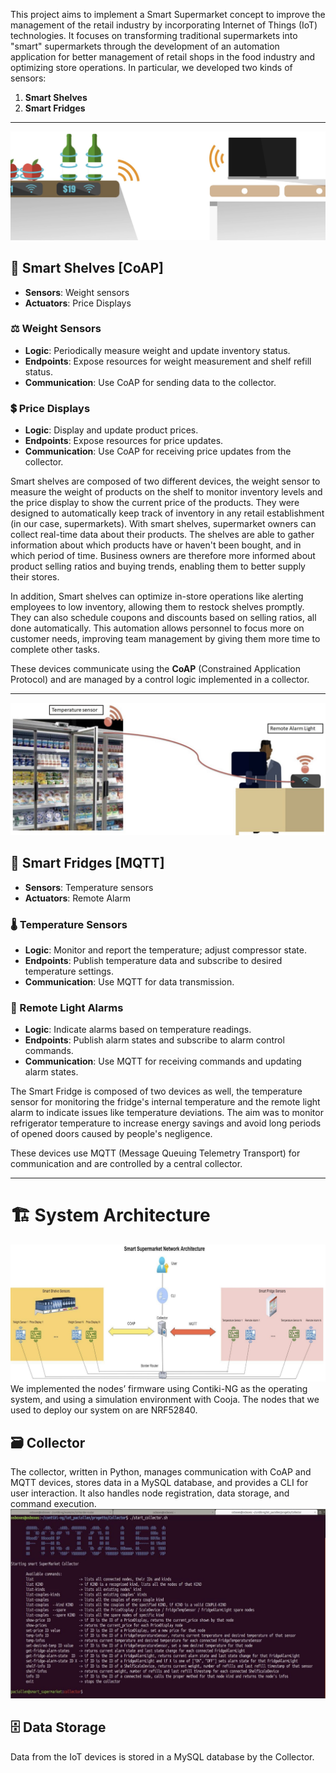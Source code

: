 This project aims to implement a Smart Supermarket concept to improve the management of the retail industry by incorporating Internet of Things (IoT) technologies. It focuses on transforming traditional supermarkets into "smart" supermarkets through the development of an automation application for better management of retail shops in the food industry and optimizing store operations. In particular, we developed two kinds of sensors:

1. **Smart Shelves**
2. **Smart Fridges**

---

![SmartShelves](https://github.com/enricollen/IoT_Smart_Supermarket/blob/master/img/smart_shelf.jpg?raw=true)

## 🛒 Smart Shelves [CoAP]
- **Sensors**: Weight sensors
- **Actuators**: Price Displays

### ⚖️ Weight Sensors
- **Logic**: Periodically measure weight and update inventory status.
- **Endpoints**: Expose resources for weight measurement and shelf refill status.
- **Communication**: Use CoAP for sending data to the collector.

### 💲 Price Displays
- **Logic**: Display and update product prices.
- **Endpoints**: Expose resources for price updates.
- **Communication**: Use CoAP for receiving price updates from the collector.

Smart shelves are composed of two different devices, the weight sensor to measure the weight of products on the shelf to monitor inventory levels and the price display to show the current price of the products. They were designed to automatically keep track of inventory in any retail establishment (in our case, supermarkets). With smart shelves, supermarket owners can collect real-time data about their products. The shelves are able to gather information about which products have or haven't been bought, and in which period of time. Business owners are therefore more informed about product selling ratios and buying trends, enabling them to better supply their stores.

In addition, Smart shelves can optimize in-store operations like alerting employees to low inventory, allowing them to restock shelves promptly. They can also schedule coupons and discounts based on selling ratios, all done automatically. This automation allows personnel to focus more on customer needs, improving team management by giving them more time to complete other tasks.

These devices communicate using the **CoAP** (Constrained Application Protocol) and are managed by a control logic implemented in a collector.

---

![SmartFridges](https://github.com/enricollen/IoT_Smart_Supermarket/blob/master/img/smart_fridge.jpg?raw=true)

## 🥶 Smart Fridges [MQTT]
- **Sensors**: Temperature sensors
- **Actuators**: Remote Alarm

### 🌡️ Temperature Sensors
- **Logic**: Monitor and report the temperature; adjust compressor state.
- **Endpoints**: Publish temperature data and subscribe to desired temperature settings.
- **Communication**: Use MQTT for data transmission.

### 🚨 Remote Light Alarms
- **Logic**: Indicate alarms based on temperature readings.
- **Endpoints**: Publish alarm states and subscribe to alarm control commands.
- **Communication**: Use MQTT for receiving commands and updating alarm states.

The Smart Fridge is composed of two devices as well, the temperature sensor for monitoring the fridge's internal temperature and the remote light alarm to indicate issues like temperature deviations. The aim was to monitor refrigerator temperature to increase energy savings and avoid long periods of opened doors caused by people's negligence.

These devices use MQTT (Message Queuing Telemetry Transport) for communication and are controlled by a central collector.

---

# 🏗️ System Architecture
![Architecture](https://github.com/enricollen/IoT_Smart_Supermarket/blob/master/img/architecture.jpg?raw=true)
We implemented the nodes’ firmware using Contiki-NG as the operating system, and using a simulation environment with Cooja. The nodes that we used to deploy our system on are NRF52840.

## 🗃️ Collector
The collector, written in Python, manages communication with CoAP and MQTT devices, stores data in a MySQL database, and provides a CLI for user interaction. It also handles node registration, data storage, and command execution.
![Collector](https://github.com/enricollen/IoT_Smart_Supermarket/blob/master/img/collector.jpg?raw=true)

## 🗄️ Data Storage
Data from the IoT devices is stored in a MySQL database by the Collector.
